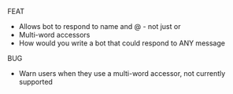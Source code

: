 FEAT
- Allows bot to respond to name and @ - not just or
- Multi-word accessors
- How would you write a bot that could respond to ANY message

BUG
- Warn users when they use a multi-word accessor, not currently supported
